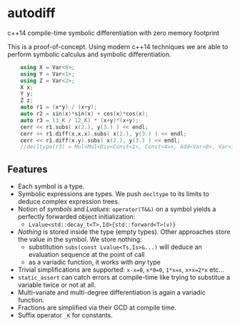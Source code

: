 # autodiff
c++14 compile-time symbolic differentiation with zero memory footprint

This is a proof-of-concept. Using modern c++14 techniques we are able to perform symbolic calculus and symbolic differentiation.

```cpp
    using X = Var<0>;
    using Y = Var<1>;
    using Z = Var<2>;
    X x;
    Y y;
    Z z;
    auto r1 = (x*y) / (x+y);
    auto r2 = sin(x)*sin(x) + cos(x)*cos(x);
    auto r3 = (3_K / 12_K) * (x+y)*(x+y);
    cerr << r1.subs( x(2.), y(3.) ) << endl;
    cerr << r1.diff(x,x,x).subs( x(2.), y(3.) ) << endl;
    cerr << r1.diff(x,y).subs( x(2.), y(3.) ) << endl;
    //decltype(r3) = Mul<Mul<Div<Const<1>, Const<4>>, Add<Var<0>, Var<1>>>, Add<Var<0>, Var<1>>> 
```

## Features

* Each symbol is a type.
* Symbolic expressions are types. We push `decltype` to its limits to deduce complex expression trees.
* Notion of *symbols* and *Lvalues*: `operator(T&&)` on a symbol yields a perfectly forwarded object initialization:
  * `Lvalue<std::decay_t<T>,Id>{std::forward<T>(v)}`
* *Nothing* is stored inside the type (empty types). Other approaches store the value *in* the symbol. We store nothing:
  * substitution `subs(const Lvalue<Ts,Is>&...)` will deduce an evaluation sequence at the point of call
  * as a variadic function, it works with *any* type
* Trivial simplifications are supported: `x-x=0`, `x*0=0`, `1*x=x`, `x+x=2*x` etc...
* `static_assert` can catch errors at compile-time like trying to substitue a variable twice or not at all.
* Multi-variate and multi-degree differentiation is again a variadic function.
* Fractions are simplified via their GCD at compile time.
* Suffix operator `_K` for constants.

